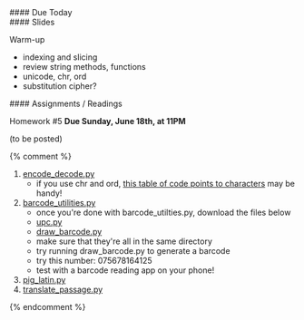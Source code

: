 <article class="due" markdown="block">
#### Due Today


</article>

<article class="slides" markdown="block">
#### Slides

Warm-up

* indexing and slicing
* review string methods, functions
* unicode, chr, ord
* substitution cipher?

</article>

<article class="assignments" markdown="block">
#### Assignments / Readings		



Homework #5 __Due Sunday, June 18th, at 11PM__ 

(to be posted)

{% comment %}

1. [encode_decode.py](homework/hw06/encode_decode.py)
    * if you use chr and ord, [this table of code points to characters](http://www.utf8-chartable.de/unicode-utf8-table.pl?utf8=dec) may be handy!
2. [barcode_utilities.py](homework/hw06/barcode_utilities.py)
    * once you're done with barcode_utilties.py, download the files below
    * [upc.py](homework/hw06/upc.py)
    * [draw_barcode.py](homework/hw06/draw_barcode.py)
    * make sure that they're all in the same directory
    * try running draw_barcode.py to generate a barcode
    * try this number: 075678164125
    * test with a barcode reading app on your phone!
3. [pig_latin.py](homework/hw06/pig_latin.py)
4. [translate_passage.py](homework/hw06/translate_passage.py)

{% endcomment %}


</article>
